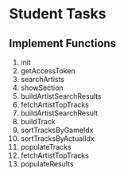 # Student Tasks

## Implement Functions

1. init
2. getAccessToken
3. searchArtists
4. showSection
5. buildArtistSearchResults 
6. fetchArtistTopTracks
7. buildArtistSearchResult 
8. buildTrack
9. sortTracksByGameIdx
10. sortTracksByActualIdx
11. populateTracks 
12. fetchArtistTopTracks
13. populateResults